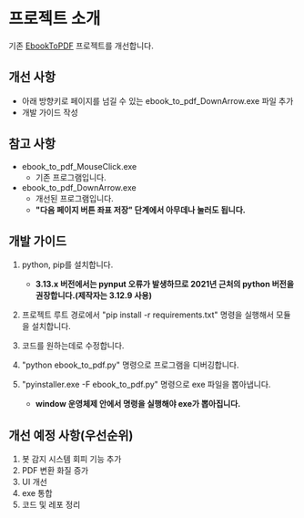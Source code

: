 # 프로젝트 소개
기존 [EbookToPDF](https://github.com/reji-0/EbookToPDF) 프로젝트를 개선합니다.

## 개선 사항
- 아래 방향키로 페이지를 넘길 수 있는 ebook_to_pdf_DownArrow.exe 파일 추가
- 개발 가이드 작성

## 참고 사항
- ebook_to_pdf_MouseClick.exe
    - 기존 프로그램입니다.
- ebook_to_pdf_DownArrow.exe
    - 개선된 프로그램입니다.
    - **"다음 페이지 버튼 좌표 저장" 단계에서 아무데나 눌러도 됩니다.**

## 개발 가이드
1. python, pip를 설치합니다.
    - **3.13.x 버전에서는 pynput 오류가 발생하므로 2021년 근처의 python 버전을 권장합니다.(제작자는 3.12.9 사용)**
2. 프로젝트 루트 경로에서 "pip install -r requirements.txt" 명령을 실행해서 모듈을 설치합니다.
3. 코드를 원하는데로 수정합니다.
4. "python ebook_to_pdf.py" 명령으로 프로그램을 디버깅합니다.
5. "pyinstaller.exe -F ebook_to_pdf.py" 명령으로 exe 파일을 뽑아냅니다.

    - **window 운영체제 안에서 명령을 실행해야 exe가 뽑아집니다.**

## 개선 예정 사항(우선순위)
1. 봇 감지 시스템 회피 기능 추가
2. PDF 변환 화질 증가
3. UI 개선
4. exe 통합
5. 코드 및 레포 정리
